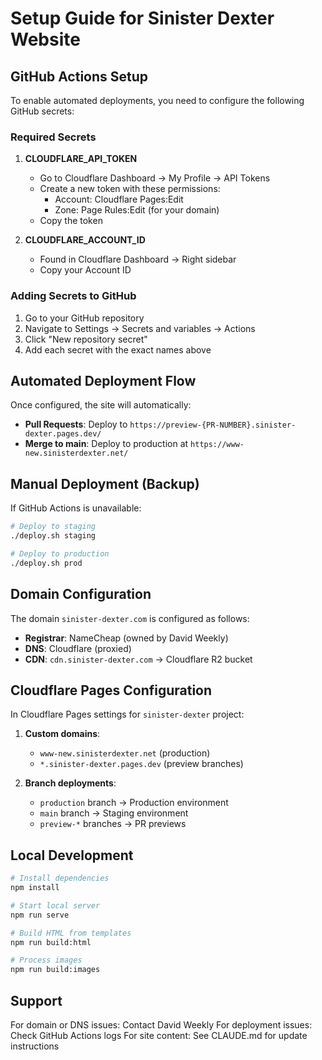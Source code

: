 # Setup Guide for Sinister Dexter Website

## GitHub Actions Setup

To enable automated deployments, you need to configure the following GitHub secrets:

### Required Secrets

1. **CLOUDFLARE_API_TOKEN**
   - Go to Cloudflare Dashboard → My Profile → API Tokens
   - Create a new token with these permissions:
     - Account: Cloudflare Pages:Edit
     - Zone: Page Rules:Edit (for your domain)
   - Copy the token

2. **CLOUDFLARE_ACCOUNT_ID**
   - Found in Cloudflare Dashboard → Right sidebar
   - Copy your Account ID

### Adding Secrets to GitHub

1. Go to your GitHub repository
2. Navigate to Settings → Secrets and variables → Actions
3. Click "New repository secret"
4. Add each secret with the exact names above

## Automated Deployment Flow

Once configured, the site will automatically:

- **Pull Requests**: Deploy to `https://preview-{PR-NUMBER}.sinister-dexter.pages.dev/`
- **Merge to main**: Deploy to production at `https://www-new.sinisterdexter.net/`

## Manual Deployment (Backup)

If GitHub Actions is unavailable:

```bash
# Deploy to staging
./deploy.sh staging

# Deploy to production
./deploy.sh prod
```

## Domain Configuration

The domain `sinister-dexter.com` is configured as follows:

- **Registrar**: NameCheap (owned by David Weekly)
- **DNS**: Cloudflare (proxied)
- **CDN**: `cdn.sinister-dexter.com` → Cloudflare R2 bucket

## Cloudflare Pages Configuration

In Cloudflare Pages settings for `sinister-dexter` project:

1. **Custom domains**:
   - `www-new.sinisterdexter.net` (production)
   - `*.sinister-dexter.pages.dev` (preview branches)

2. **Branch deployments**:
   - `production` branch → Production environment
   - `main` branch → Staging environment
   - `preview-*` branches → PR previews

## Local Development

```bash
# Install dependencies
npm install

# Start local server
npm run serve

# Build HTML from templates
npm run build:html

# Process images
npm run build:images
```

## Support

For domain or DNS issues: Contact David Weekly
For deployment issues: Check GitHub Actions logs
For site content: See CLAUDE.md for update instructions